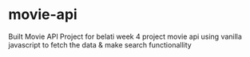 # movie-api
Built Movie API Project for belati week 4 project movie api using vanilla javascript to fetch the data & make search functionallity
